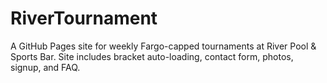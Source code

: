 # RiverTournament

A GitHub Pages site for weekly Fargo-capped tournaments at River Pool & Sports Bar. Site includes bracket auto-loading, contact form, photos, signup, and FAQ.
